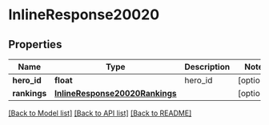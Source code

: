 # InlineResponse20020

## Properties
Name | Type | Description | Notes
------------ | ------------- | ------------- | -------------
**hero_id** | **float** | hero_id | [optional] 
**rankings** | [**InlineResponse20020Rankings**](InlineResponse20020Rankings.md) |  | [optional] 

[[Back to Model list]](../README.md#documentation-for-models) [[Back to API list]](../README.md#documentation-for-api-endpoints) [[Back to README]](../README.md)


